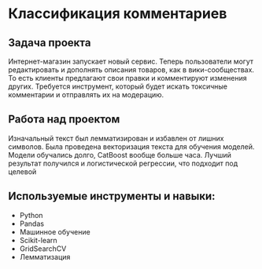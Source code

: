 # Классификация комментариев

## Задача проекта 

Интернет-магазин запускает новый сервис. Теперь пользователи могут редактировать и дополнять описания товаров, как в вики-сообществах. То есть клиенты предлагают свои правки и комментируют изменения других. Требуется инструмент, который будет искать токсичные комментарии и отправлять их на модерацию.

## Работа над проектом
Изначальный текст был лемматизирован и избавлен от лишних символов. Была проведена векторизация текста для обучения моделей. Модели обучались долго, CatBoost вообще больше часа. Лучший результат получился и логистической регрессии, что подходит под целевой

## Используемые инструменты и навыки:
- Python
- Pandas
- Машинное обучение
- Scikit-learn
- GridSearchCV
- Лемматизация
